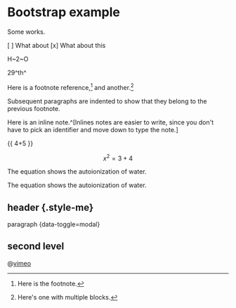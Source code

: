 # Bootstrap example

Some works.

[ ] What about
[x] What about this

H~2~O

29^th^

Here is a footnote reference,[^1] and another.[^longnote]

[^1]: Here is the footnote.
[^longnote]: Here's one with multiple blocks.

  Subsequent paragraphs are indented to show that they belong to the previous footnote.

Here is an inline note.^[Inlines notes are easier to write, since you don't have to pick an identifier and move down to type the note.]

{{ 4+5 }}

$$ x^2= 3+4 $$

<LaTeX formula="x^2 - 2x\aq" />

The equation <LaTeX formula="\ce{H2O\liquid{} <=> H+\aq{} + OH^{-}\aq{}}" inline /> shows the autoionization of water.

The equation <LaTeX formula="\ce{H2O\liquid{} <=> H+\aq{} + OH^{-}\aq{}}" /> shows the autoionization of water.

## header {.style-me}

paragraph {data-toggle=modal}

## second level

<Boostrap/>

@[vimeo](288282144)
